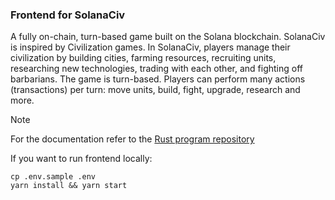 ### Frontend for SolanaCiv

A fully on-chain, turn-based game built on the Solana blockchain. SolanaCiv is inspired by Civilization games. 
In SolanaCiv, players manage their civilization by building cities, farming resources, recruiting units, researching new technologies, trading with each other, and fighting off barbarians.
The game is turn-based. Players can perform many actions (transactions) per turn: move units, build, fight, upgrade, research and more.

> [!NOTE]
> For the documentation refer to the [Rust program repository](https://github.com/proxycapital/solana-civ)

If you want to run frontend locally:
```
cp .env.sample .env
yarn install && yarn start
```
